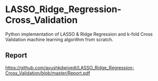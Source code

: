 # LASSO_Ridge_Regression-Cross_Validation
Python implementation of LASSO &amp; Ridge Regression and k-fold Cross Validation machine learning algorithm from scratch.

## Report
https://github.com/ayushkdwivedi/LASSO_Ridge_Regression-Cross_Validation/blob/master/Report.pdf

